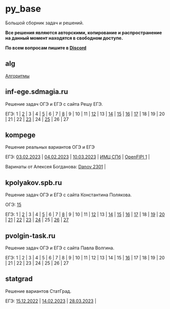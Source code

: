# py_base
Большой сборник задач и решений.

**Все решения являются авторскими, копирование и распространение на данный момент находятся в свободном доступе.**

**По всем вопросам пишите в [Discord](https://discordapp.com/users/414556399830433795/)**

##  

## alg
[Алгоритмы](https://github.com/koka-land/py_base/wiki/%D0%90%D0%BB%D0%B3%D0%BE%D1%80%D0%B8%D1%82%D0%BC%D1%8B)

## inf-ege.sdmagia.ru
Решение задач ОГЭ и ЕГЭ с сайта Решу ЕГЭ.

ЕГЭ: 
1 |
[2](https://github.com/koka-land/py_base/tree/master/inf-ege.sdamgia.ru/gia_11/t_02) |
3 |
4 |
[5](https://github.com/koka-land/py_base/tree/master/inf-ege.sdamgia.ru/gia_11/t_05) |
6 |
7 |
[8](https://github.com/koka-land/py_base/tree/master/inf-ege.sdamgia.ru/gia_11/t_08) |
9 |
10 |
11 |
[12](https://github.com/koka-land/py_base/tree/master/inf-ege.sdamgia.ru/gia_11/t_12) |
13 |
[14](https://github.com/koka-land/py_base/tree/master/inf-ege.sdamgia.ru/gia_11/t_14) |
[15](https://github.com/koka-land/py_base/tree/master/inf-ege.sdamgia.ru/gia_11/t_15) |
[16](https://github.com/koka-land/py_base/tree/master/inf-ege.sdamgia.ru/gia_11/t_16) |
[17](https://github.com/koka-land/py_base/tree/master/inf-ege.sdamgia.ru/gia_11/t_17) |
18 |
19 |
20 |
21 |
22 |
[23](https://github.com/koka-land/py_base/tree/master/inf-ege.sdamgia.ru/gia_11/t_23) |
24 |
[25](https://github.com/koka-land/py_base/tree/master/inf-ege.sdamgia.ru/gia_11/t_25) |
26 |
27

## kompege
Решение реальных вариантов ОГЭ и ЕГЭ

ЕГЭ: 
[03.02.2023](https://github.com/koka-land/py_base/tree/master/kompege/gia_11/03_02_2023) |
[04.02.2023](https://github.com/koka-land/py_base/tree/master/kompege/gia_11/04_02_2023) |
[10.03.2023](https://github.com/koka-land/py_base/tree/master/kompege/gia_11/10_03_2023) |
[ИМЦ СПб](https://github.com/koka-land/py_base/tree/master/kompege/gia_11/imc_spb) |
[OpenFIPI 1](https://github.com/koka-land/py_base/tree/master/kompege/gia_11/openfipi_1) |

Варинаты от Алексея Богданова:
[Danov 2301](https://github.com/koka-land/py_base/tree/master/kompege/gia_11/danov2302) |

## kpolyakov.spb.ru
Решение задач ОГЭ и ЕГЭ с сайта Константина Полякова.

ОГЭ:
[15](https://github.com/koka-land/py_base/tree/master/kpolyakov.spb.ru/gia_9/t_15)

ЕГЭ: 
1 |
[2](https://github.com/koka-land/py_base/tree/master/kpolyakov.spb.ru/gia_11/t_02) |
3 |
4 |
[5](https://github.com/koka-land/py_base/tree/master/kpolyakov.spb.ru/gia_11/t_05) |
6 |
7 |
[8](https://github.com/koka-land/py_base/tree/master/kpolyakov.spb.ru/gia_11/t_08) |
9 |
10 |
11 |
[12](https://github.com/koka-land/py_base/tree/master/kpolyakov.spb.ru/gia_11/t_12) |
13 |
[14](https://github.com/koka-land/py_base/tree/master/kpolyakov.spb.ru/gia_11/t_14) |
[15](https://github.com/koka-land/py_base/tree/master/kpolyakov.spb.ru/gia_11/t_15) |
[16](https://github.com/koka-land/py_base/tree/master/kpolyakov.spb.ru/gia_11/t_16) |
[17](https://github.com/koka-land/py_base/tree/master/kpolyakov.spb.ru/gia_11/t_17) |
18 |
[19](https://github.com/koka-land/py_base/tree/master/kpolyakov.spb.ru/gia_11/t_19) |
[20](https://github.com/koka-land/py_base/tree/master/kpolyakov.spb.ru/gia_11/t_20) |
[21](https://github.com/koka-land/py_base/tree/master/kpolyakov.spb.ru/gia_11/t_21) |
[22](https://github.com/koka-land/py_base/tree/master/kpolyakov.spb.ru/gia_11/t_22) |
[23](https://github.com/koka-land/py_base/tree/master/kpolyakov.spb.ru/gia_11/t_23) |
[24](https://github.com/koka-land/py_base/tree/master/kpolyakov.spb.ru/gia_11/t_24) |
25 |
[26](https://github.com/koka-land/py_base/tree/master/kpolyakov.spb.ru/gia_11/t_26) |
[27](https://github.com/koka-land/py_base/tree/master/kpolyakov.spb.ru/gia_11/t_27)

## pvolgin-task.ru
Решение задач ОГЭ и ЕГЭ с сайта Павла Волгина.

ЕГЭ: 
1 |
2 |
3 |
4 |
5 |
6 |
7 |
8 |
9 |
10 |
11 |
12 |
13 |
14 |
15 |
[16](https://github.com/koka-land/py_base/tree/master/pvolgin-task.ru/gia_11/t_16) |
17 |
18 |
19 |
20 |
21 |
22 |
23 |
24 |
25 |
26 |
27

## statgrad
Решение вариантов СтатГрад.

ЕГЭ: 
[15.12.2022](https://github.com/koka-land/py_base/tree/master/statgrad/15_12_2022) |
[14.02.2023](https://github.com/koka-land/py_base/tree/master/statgrad/14_02_2023) |
[28.03.2023](https://github.com/koka-land/py_base/tree/master/statgrad/28_03_2023) |
